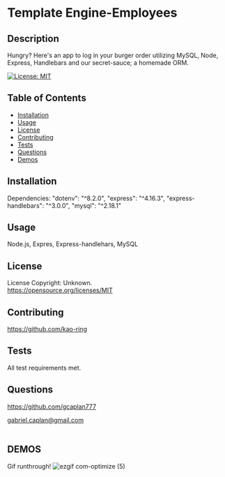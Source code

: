 # Template Engine-Employees

## Description

Hungry? Here's an app to log in your burger order utilizing MySQL, Node, Express, Handlebars and our secret-sauce; a homemade ORM. 

[![License: MIT](https://img.shields.io/badge/License-MIT-yellow.svg)](https://opensource.org/licenses/MIT)

## Table of Contents

- [Installation](#Installation)
- [Usage](#Usage)
- [License](#License)
- [Contributing](#Contributing)
- [Tests](#Tests)
- [Questions](#Questions)
- [Demos](#Demos)

## Installation

Dependencies:
    "dotenv": "^8.2.0",
    "express": "^4.16.3",
    "express-handlebars": "^3.0.0",
    "mysql": "^2.18.1"

## Usage

Node.js, Expres, Express-handlehars, MySQL

## License

License Copyright: Unknown. <br>https://opensource.org/licenses/MIT

## Contributing

https://github.com/kao-ring

## Tests

All test requirements met.

## Questions

https://github.com/gcaplan777

gabriel.caplan@gmail.com
<br><br>

## DEMOS

Gif runthrough!
![ezgif com-optimize (5)](https://user-images.githubusercontent.com/67020051/90095519-e5987800-dcfe-11ea-9754-77ea6677e3c7.gif)
